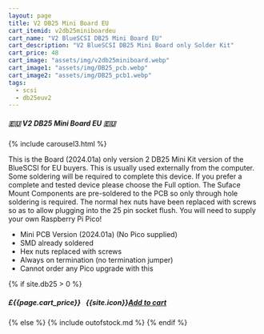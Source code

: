 ```yaml
---
layout: page
title: V2 DB25 Mini Board EU
cart_itemid: v2db25miniboardeu
cart_name: "V2 BlueSCSI DB25 Mini Board EU"
cart_description: "V2 BlueSCSI DB25 Mini Board only Solder Kit"
cart_price: 48
cart_image: "assets/img/v2db25miniboard.webp"
cart_image1: "assets/img/DB25_pcb.webp"
cart_image2: "assets/img/DB25_pcb1.webp"
tags: 
  - scsi
  - db25euv2
---
```


##### 🇪🇺 V2 DB25 Mini Board EU 🇪🇺

{% include carousel3.html %}

This is the Board (2024.01a) only version 2 DB25 Mini Kit version of the BlueSCSI for EU buyers. This is usually used externally from the computer. Some soldering will be required to complete this device. If you prefer a complete and tested device please choose the Full option. The Suface Mount Components are pre-soldered to the PCB so only through hole soldering is required. The normal hex nuts have been replaced with screws so as to allow plugging into the 25 pin socket flush. You will need to supply your own Raspberry Pi Pico!

* Mini PCB Version (2024.01a) (No Pico supplied)
* SMD already soldered
* Hex nuts replaced with screws
* Always on termination (no termination jumper)
* Cannot order any Pico upgrade with this

{% if site.db25 > 0 %}
##### £{{page.cart_price}} &nbsp; {{site.icon}}[Add to cart](/cart#{{page.cart_itemid}})
{% else %}
{% include outofstock.md %}
{% endif %}